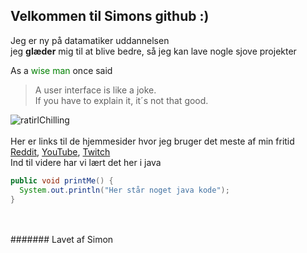 ## Velkommen til Simons github :)
Jeg er ny på datamatiker uddannelsen <br/>
jeg **glæder** mig til at blive bedre, så jeg kan lave nogle sjove projekter


As a <span style="color:green">wise man</span> once said

> A user interface is like a joke.<br/>
> If you have to explain it, it´s not that good.



![ratirlChilling](https://user-images.githubusercontent.com/54975711/64421458-eada5500-d0a1-11e9-988b-2b5d86e402c5.png) <br/>
<br/>
Her er links til de hjemmesider hvor jeg bruger det meste af min fritid
[Reddit](https://www.reddit.com/), [YouTube](https://www.youtube.com/), [Twitch](https://www.twitch.tv/directory)
<br/>
Ind til videre har vi lært det her i java <br/>
```JAVA
public void printMe() {
  System.out.println("Her står noget java kode");
}
```
<br/>
<br/>
####### Lavet af Simon
